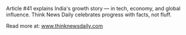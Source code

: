 Article #41 explains India's growth story — in tech, economy, and global influence. Think News Daily celebrates progress with facts, not fluff.

Read more at: www.thinknewsdaily.com